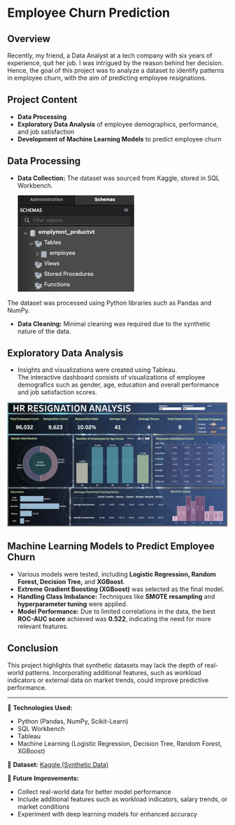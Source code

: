 # Employee Churn Prediction

## Overview  
Recently, my friend, a Data Analyst at a tech company with six years of experience, quit her job. I was intrigued by the reason behind her decision. Hence, the goal of this project was to analyze a dataset to identify patterns in employee churn, with the aim of predicting employee resignations.  

## Project Content  
- **Data Processing**  
- **Exploratory Data Analysis** of employee demographics, performance, and job satisfaction  
- **Development of Machine Learning Models** to predict employee churn  

## Data Processing  
- **Data Collection:** The dataset was sourced from Kaggle, stored in SQL Workbench. 
 
  ![alt text](<Screenshot 2025-02-11 at 13.18.56.png>)

 The dataset was processed using Python libraries such as Pandas and NumPy.

- **Data Cleaning:** Minimal cleaning was required due to the synthetic nature of the data.  

## Exploratory Data Analysis  
- Insights and visualizations were created using Tableau.  
The interactive dashboard consists of visualizations of employee demografics such as gender, age, education and overall performance and job satisfaction scores.

![alt text](<Screenshot 2025-02-11 at 13.06.38.png>)

## Machine Learning Models to Predict Employee Churn  
- Various models were tested, including **Logistic Regression, Random Forest, Decision Tree,** and **XGBoost**.  
- **Extreme Gradient Boosting (XGBoost)** was selected as the final model.  
- **Handling Class Imbalance:** Techniques like **SMOTE resampling** and **hyperparameter tuning** were applied.  
- **Model Performance:** Due to limited correlations in the data, the best **ROC-AUC score** achieved was **0.522**, indicating the need for more relevant features.  

## Conclusion  
This project highlights that synthetic datasets may lack the depth of real-world patterns. Incorporating additional features, such as workload indicators or external data on market trends, could improve predictive performance.  

---

📌 **Technologies Used:**  
- Python (Pandas, NumPy, Scikit-Learn)  
- SQL Workbench  
- Tableau  
- Machine Learning (Logistic Regression, Decision Tree, Random Forest, XGBoost)  

📌 **Dataset:** [Kaggle (Synthetic Data)](https://www.kaggle.com/datasets/mexwell/employee-performance-and-productivity-data)  

🚀 **Future Improvements:**  
- Collect real-world data for better model performance  
- Include additional features such as workload indicators, salary trends, or market conditions  
- Experiment with deep learning models for enhanced accuracy  

